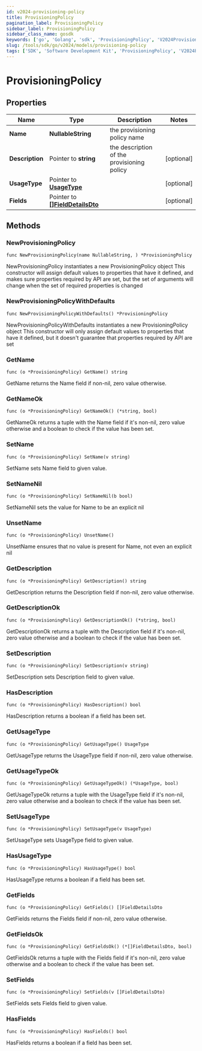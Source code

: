 ```yaml
---
id: v2024-provisioning-policy
title: ProvisioningPolicy
pagination_label: ProvisioningPolicy
sidebar_label: ProvisioningPolicy
sidebar_class_name: gosdk
keywords: ['go', 'Golang', 'sdk', 'ProvisioningPolicy', 'V2024ProvisioningPolicy'] 
slug: /tools/sdk/go/v2024/models/provisioning-policy
tags: ['SDK', 'Software Development Kit', 'ProvisioningPolicy', 'V2024ProvisioningPolicy']
---
```


# ProvisioningPolicy

## Properties

Name | Type | Description | Notes
------------ | ------------- | ------------- | -------------
**Name** | **NullableString** | the provisioning policy name | 
**Description** | Pointer to **string** | the description of the provisioning policy | [optional] 
**UsageType** | Pointer to [**UsageType**](usage-type) |  | [optional] 
**Fields** | Pointer to [**[]FieldDetailsDto**](field-details-dto) |  | [optional] 

## Methods

### NewProvisioningPolicy

`func NewProvisioningPolicy(name NullableString, ) *ProvisioningPolicy`

NewProvisioningPolicy instantiates a new ProvisioningPolicy object
This constructor will assign default values to properties that have it defined,
and makes sure properties required by API are set, but the set of arguments
will change when the set of required properties is changed

### NewProvisioningPolicyWithDefaults

`func NewProvisioningPolicyWithDefaults() *ProvisioningPolicy`

NewProvisioningPolicyWithDefaults instantiates a new ProvisioningPolicy object
This constructor will only assign default values to properties that have it defined,
but it doesn't guarantee that properties required by API are set

### GetName

`func (o *ProvisioningPolicy) GetName() string`

GetName returns the Name field if non-nil, zero value otherwise.

### GetNameOk

`func (o *ProvisioningPolicy) GetNameOk() (*string, bool)`

GetNameOk returns a tuple with the Name field if it's non-nil, zero value otherwise
and a boolean to check if the value has been set.

### SetName

`func (o *ProvisioningPolicy) SetName(v string)`

SetName sets Name field to given value.


### SetNameNil

`func (o *ProvisioningPolicy) SetNameNil(b bool)`

 SetNameNil sets the value for Name to be an explicit nil

### UnsetName
`func (o *ProvisioningPolicy) UnsetName()`

UnsetName ensures that no value is present for Name, not even an explicit nil
### GetDescription

`func (o *ProvisioningPolicy) GetDescription() string`

GetDescription returns the Description field if non-nil, zero value otherwise.

### GetDescriptionOk

`func (o *ProvisioningPolicy) GetDescriptionOk() (*string, bool)`

GetDescriptionOk returns a tuple with the Description field if it's non-nil, zero value otherwise
and a boolean to check if the value has been set.

### SetDescription

`func (o *ProvisioningPolicy) SetDescription(v string)`

SetDescription sets Description field to given value.

### HasDescription

`func (o *ProvisioningPolicy) HasDescription() bool`

HasDescription returns a boolean if a field has been set.

### GetUsageType

`func (o *ProvisioningPolicy) GetUsageType() UsageType`

GetUsageType returns the UsageType field if non-nil, zero value otherwise.

### GetUsageTypeOk

`func (o *ProvisioningPolicy) GetUsageTypeOk() (*UsageType, bool)`

GetUsageTypeOk returns a tuple with the UsageType field if it's non-nil, zero value otherwise
and a boolean to check if the value has been set.

### SetUsageType

`func (o *ProvisioningPolicy) SetUsageType(v UsageType)`

SetUsageType sets UsageType field to given value.

### HasUsageType

`func (o *ProvisioningPolicy) HasUsageType() bool`

HasUsageType returns a boolean if a field has been set.

### GetFields

`func (o *ProvisioningPolicy) GetFields() []FieldDetailsDto`

GetFields returns the Fields field if non-nil, zero value otherwise.

### GetFieldsOk

`func (o *ProvisioningPolicy) GetFieldsOk() (*[]FieldDetailsDto, bool)`

GetFieldsOk returns a tuple with the Fields field if it's non-nil, zero value otherwise
and a boolean to check if the value has been set.

### SetFields

`func (o *ProvisioningPolicy) SetFields(v []FieldDetailsDto)`

SetFields sets Fields field to given value.

### HasFields

`func (o *ProvisioningPolicy) HasFields() bool`

HasFields returns a boolean if a field has been set.


